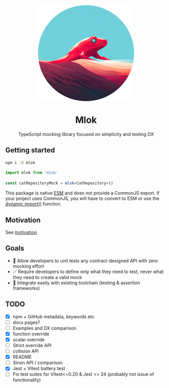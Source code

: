 <div align="center">
<img src="https://raw.githubusercontent.com/smolijar/mlok/master/assets/logo.png" width="300" />

# Mlok

TypeScript mocking library focused on simplicity and testing DX

</div>

## Getting started

```sh
npm i -D mlok
```

```ts
import mlok from 'mlok'

const catRepositoryMock = mlok<CatRepository>()
```

This package is native [ESM](https://developer.mozilla.org/en-US/docs/Web/JavaScript/Guide/Modules) and does not provide a CommonJS export. If your project uses CommonJS, you will have to convert to ESM or use the [dynamic import()](https://v8.dev/features/dynamic-import) function.

## Motivation

See [motivation](./docs/docs/motivation.md)

## Goals

- 💪 Allow developers to unit tests any contract-designed API with zero mocking effort
- ✅ Require developers to define only what they need to test, never what they need to create a valid mock
- 🔁 Integrate easily with existing toolchain (testing & assertion frameworks)

## TODO

- [x] npm + GitHub metadata, keywords etc
- [ ] docs pages?
- [ ] Examples and DX comparison
- [x] function override
- [x] scalar override
- [ ] Strict override API
- [ ] collision API
- [x] README
- [ ] Sinon API / comparison
- [x] Jest + Vitest battery test
- [ ] Fix test suites for Vitest<=0.20 & Jest <= 24 (probably not issue of functionality)
